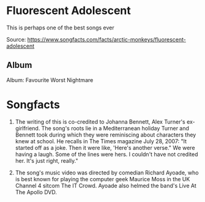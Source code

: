 # Fluorescent Adolescent

This is perhaps one of the best songs ever

Source: https://www.songfacts.com/facts/arctic-monkeys/fluorescent-adolescent

## Album

Album: Favourite Worst Nightmare

# Songfacts

1. The writing of this is co-credited to Johanna Bennett, Alex Turner's ex-girlfriend. The song's roots lie in a Mediterranean holiday Turner and Bennett took during which they were reminiscing about characters they knew at school. He recalls in The Times magazine July 28, 2007: "It started off as a joke. Then it were like, 'Here's another verse." We were having a laugh. Some of the lines were hers. I couldn't have not credited her. It's just right, really." 

2. The song's music video was directed by comedian Richard Ayoade, who is best known for playing the computer geek Maurice Moss in the UK Channel 4 sitcom The IT Crowd. Ayoade also helmed the band's Live At The Apollo DVD.
